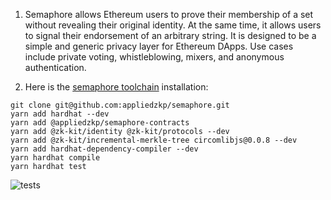 1. Semaphore allows Ethereum users to prove their membership of a set without revealing their original identity. At the same time, it allows users to signal their endorsement of an arbitrary string. It is designed to be a simple and generic privacy layer for Ethereum DApps. Use cases include private voting, whistleblowing, mixers, and anonymous authentication.

2. Here is the [semaphore toolchain](http://semaphore.appliedzkp.org/docs/quick-setup) installation:

```
git clone git@github.com:appliedzkp/semaphore.git
yarn add hardhat --dev
yarn add @appliedzkp/semaphore-contracts
yarn add @zk-kit/identity @zk-kit/protocols --dev
yarn add @zk-kit/incremental-merkle-tree circomlibjs@0.0.8 --dev
yarn add hardhat-dependency-compiler --dev
yarn hardhat compile
yarn hardhat test
```

![tests](https://github.com/alienflip/zku/blob/main/week_2/semaphore/semaphore-test.PNG)
